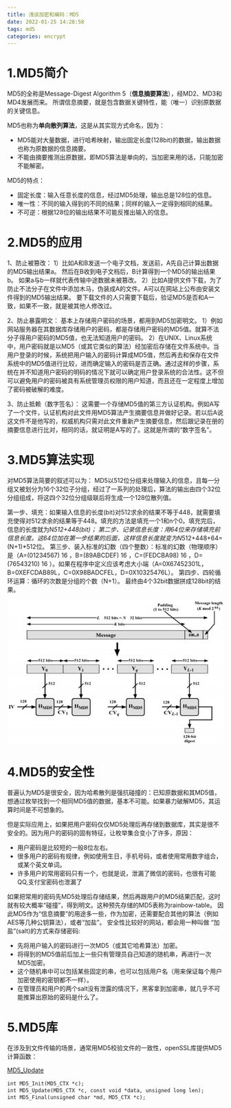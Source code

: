 ```yaml
---
title: 浅谈加密和编码：MD5
date: 2022-01-25 14:28:58
tags: md5
categories: encrypt
---
```


# 1.MD5简介
MD5的全称是Message-Digest Algorithm 5（**信息摘要算法**），经MD2、MD3和MD4发展而来。
所谓信息摘要，就是包含数据关键特性，能（唯一）识别原数据的关键信息。

MD5也称为**单向散列算法**，这是从其实现方式命名，因为：

 - MD5能对大量数据，进行哈希映射，输出固定长度(128bit)的数据，输出数据也称为原数据的信息摘要。
 - 不能由摘要推测出原数据，即MD5算法是单向的，当加密来用的话，只能加密不能解密。

MD5的特点：
 - 固定长度：输入任意长度的信息，经过MD5处理，输出总是128位的信息。
 - 唯一性：不同的输入得到的不同的结果；同样的输入一定得到相同的结果。
 - 不可逆：根据128位的输出结果不可能反推出输入的信息。

# 2.MD5的应用

1、防止被篡改：
1）比如A和B发送一个电子文档，发送前，A先自己计算出数据的MD5输出结果a。
然后在B收到电子文档后，B计算得到一个MD5的输出结果b。
如果a与b一样就代表传输中途数据未被篡改。
2）比如A提供文件下载，为了防止不法分子在文件中添加木马，伪装成A的文件。A可以在网站上公布由安装文件得到的MD5输出结果。
要下载文件的人只需要下载后，验证MD5是否和A一致，如果不一致，就是被其他人修改过。

2、防止暴露明文：
基本上存储用户密码的场景，都用到MD5加密明文。
1）例如网站服务器在其数据库存储用户的密码，都是存储用户密码的MD5值。就算不法分子得用户密码的MD5值，也无法知道用户的密码。
2）在UNIX、Linux系统中，用户密码就是以MD5（或其它类似的算法）经加密后存储在文件系统中。当用户登录的时候，系统把用户输入的密码计算成MD5值，然后再去和保存在文件系统中的MD5值进行比较，进而确定输入的密码是否正确。通过这样的步骤，系统在并不知道用户密码的明码的情况下就可以确定用户登录系统的合法性。这不但可以避免用户的密码被具有系统管理员权限的用户知道，而且还在一定程度上增加了密码被破解的难度。

3、防止抵赖（数字签名）：
这需要一个存储MD5值的第三方认证机构。例如A写了一个文件，认证机构对此文件用MD5算法产生摘要信息并做好记录。若以后A说这文件不是他写的，权威机构只需对此文件重新产生摘要信息，然后跟记录在册的摘要信息进行比对，相同的话，就证明是A写的了。这就是所谓的“数字签名”。

# 3.MD5算法实现

对MD5算法简要的叙述可以为：
MD5以512位分组来处理输入的信息，且每一分组又被划分为16个32位子分组，经过了一系列的处理后，算法的输出由四个32位分组组成，将这四个32位分组级联后将生成一个128位散列值。

第一步、填充：如果输入信息的长度(bit)对512求余的结果不等于448，就需要填充使得对512求余的结果等于448。填充的方法是填充一个1和n个0。填充完后，信息的长度就为N*512+448(bit)；
第二步、记录信息长度：用64位来存储填充前信息长度。这64位加在第一步结果的后面，这样信息长度就变为N*512+448+64=(N+1)*512位。
第三步、装入标准的幻数（四个整数）：标准的幻数（物理顺序）是（A=(01234567) 16 ，B=(89ABCDEF) 16 ，C=(FEDCBA98) 16 ，D=(76543210) 16 ）。如果在程序中定义应该考虑大小端（A=0X67452301L，B=0XEFCDAB89L，C=0X98BADCFEL，D=0X10325476L）。
第四步、四轮循环运算：循环的次数是分组的个数（N+1）。 最终由4个32bit数据拼成128bit的结果。

![image-20221212143002209](https://raw.githubusercontent.com/cursorhu/blog-images-on-picgo/master/images/202212121430277.png)

# 4.MD5的安全性
普遍认为MD5是很安全，因为哈希散列是强抗碰撞的：已知原数据和其MD5值，想通过枚举找到一个相同MD5值的数据，基本不可能。如果暴力破解MD5，其运算时间是不可想象的。

但是实际应用上，如果把用户密码仅仅MD5处理后再存储到数据库，其实是很不安全的。因为用户的密码的固有特征，让枚举集合变小了许多，原因：

 - 用户密码是比较短的一般8位左右。
 - 很多用户的密码有规律，例如使用生日，手机号码，或者使用常用数字组合，或某个英文单词。
 - 许多用户的常用密码只有一个，也就是说，泄漏了微信的密码，也很有可能QQ,支付宝密码也泄漏了

如果把常用的密码先MD5处理后存储结果，然后再跟用户的MD5结果匹配，这时就有较大概率“碰撞”，得到明文。这种预先存储的MD5表称为rainbow-table。
因此MD5作为“信息摘要”的用途多一些，作为加密，还需要配合其他的算法（例如AES等几种公钥算法），或者“加盐”。
安全性比较好的网站，都会用一种叫做 “加盐”(salt)的方式来存储密码:

 - 先将用户输入的密码进行一次MD5（或其它哈希算法）加密。
 - 将得到的MD5值前后加上一些只有管理员自己知道的随机串，再进行一次MD5加密。
 - 这个随机串中可以包括某些固定的串，也可以包括用户名（用来保证每个用户加密使用的密钥都不一样）。
 - 在管理员和用户的两个salt没有泄露的情况下，黑客拿到加密串，就几乎不可能推算出原始的密码是什么了。

# 5.MD5库

在涉及到文件传输的场景，通常用MD5校验文件的一致性，openSSL库提供MD5计算函数：

[MD5_Update](https://www.openssl.org/docs/man3.0/man3/MD5_Update.html)

```
int MD5_Init(MD5_CTX *c);
int MD5_Update(MD5_CTX *c, const void *data, unsigned long len);
int MD5_Final(unsigned char *md, MD5_CTX *c);
```

